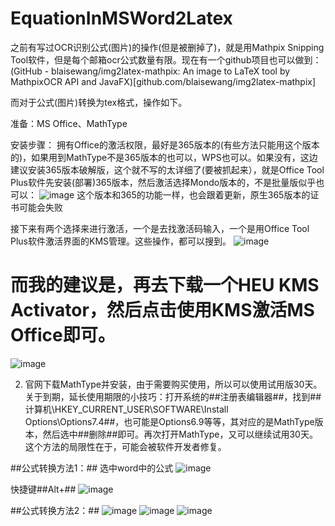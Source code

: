 # EquationInMSWord2Latex

之前有写过OCR识别公式(图片)的操作(但是被删掉了)，就是用Mathpix Snipping Tool软件，但是每个邮箱ocr公式数量有限。现在有一个github项目也可以做到：
(GitHub - blaisewang/img2latex-mathpix: An image to LaTeX tool by MathpixOCR API and JavaFX)[github.com/blaisewang/img2latex-mathpix]

而对于公式(图片)转换为tex格式，操作如下。

准备：MS Office、MathType

安装步骤：
拥有Office的激活权限，最好是365版本的(有些方法只能用这个版本的)，如果用到MathType不是365版本的也可以，WPS也可以。如果没有，这边建议安装365版本破解版，这个就不写的太详细了(要被抓起来），就是Office Tool Plus软件先安装(部署)365版本，然后激活选择Mondo版本的，不是批量版似乎也可以：
![image](https://user-images.githubusercontent.com/48110180/188317770-202dfabc-fe6d-494d-9ca6-a87f9e0cd953.png)
这个版本和365的功能一样，也会跟着更新，原生365版本的证书可能会失败

接下来有两个选择来进行激活，一个是去找激活码输入，一个是用Office Tool Plus软件激活界面的KMS管理。这些操作，都可以搜到。
![image](https://user-images.githubusercontent.com/48110180/188317789-3e514b63-3439-4ec6-91f2-d749924c1b61.png)

# 而我的建议是，再去下载一个HEU KMS Activator，然后点击使用KMS激活MS Office即可。
![image](https://user-images.githubusercontent.com/48110180/188317814-a0cf223f-07ce-49eb-b5dc-5d6344413cea.png)

2. 官网下载MathType并安装，由于需要购买使用，所以可以使用试用版30天。关于到期，延长使用期限的小技巧：打开系统的##注册表编辑器##，找到##计算机\HKEY_CURRENT_USER\SOFTWARE\Install Options\Options7.4##，也可能是Options6.9等等，其对应的是MathType版本，然后选中##删除##即可。再次打开MathType，又可以继续试用30天。这个方法的局限性在于，可能会被软件开发者修复。

##公式转换方法1：##
选中word中的公式
![image](https://user-images.githubusercontent.com/48110180/188317870-9ae0bdd5-eeeb-492e-a62f-027b0c18688b.png)

快捷键##Alt+\##
![image](https://user-images.githubusercontent.com/48110180/188317888-200bc663-5d75-4126-882e-ad60b2aff603.png)

##公式转换方法2：##
![image](https://user-images.githubusercontent.com/48110180/188317908-9e7525dd-f44e-4514-a66e-ac4eb9c74503.png)
![image](https://user-images.githubusercontent.com/48110180/188317912-e997628c-13f3-4987-b61c-49b1b07be842.png)
![image](https://user-images.githubusercontent.com/48110180/188317918-ccb0e273-7710-44e0-aebb-a079f619858e.png)
